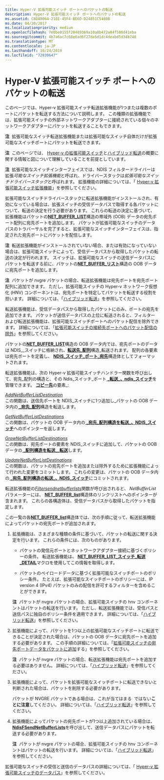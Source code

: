```yaml
---
title: Hyper-V 拡張可能スイッチ ポートへのパケットの転送
description: Hyper-V 拡張可能スイッチ ポートへのパケットの転送
ms.assetid: C8DA9064-21EE-45F4-BE6D-D24851C5480B
ms.date: 04/20/2017
ms.localizationpriority: medium
ms.openlocfilehash: 7e0be0155f20489369a10a0b472a84f586d41eba
ms.sourcegitcommit: 4b7a6ac7c68e6ad6f27da5d1dc4deabd5d34b748
ms.translationtype: MT
ms.contentlocale: ja-JP
ms.lasthandoff: 10/24/2019
ms.locfileid: "72839647"
---
```

# <a name="forwarding-packets-to-hyper-v-extensible-switch-ports"></a>Hyper-V 拡張可能スイッチ ポートへのパケットの転送


このページでは、Hyper-v 拡張可能スイッチ転送拡張機能が1つまたは複数のポートにパケットを転送する方法について説明します。 この種類の拡張機能では、拡張可能スイッチの外部ネットワークアダプターに接続されている個々のネットワークアダプターにパケットを転送することもできます。

**注**  拡張可能なスイッチ転送拡張機能または拡張可能なスイッチ自体だけが拡張可能なスイッチポートにパケットを転送できます。

 

**注**  このページでは、 [Hyper-v の拡張可能スイッチ](overview-of-the-hyper-v-extensible-switch.md)と[ハイブリッド転送](hybrid-forwarding.md)の概要に関する情報と図について理解していることを前提としています。

 

**注**  拡張可能なスイッチインターフェイスでは、NDIS フィルタードライバーは拡張*可能なスイッチ拡張機能*と呼ばれ、ドライバースタックは*拡張可能なスイッチドライバースタック*と呼ばれます。 拡張機能の詳細については、「 [Hyper-v 拡張可能スイッチ拡張機能](hyper-v-extensible-switch-extensions.md)」を参照してください。

 

拡張可能なスイッチドライバースタックに転送拡張機能がインストールされ、有効になっている場合は、拡張スイッチの受信データパスで取得する各パケットについて、転送の決定を行う必要があります。 これらの転送の決定に基づいて、拡張機能はパケットの[**NET\_BUFFER\_LIST**](https://docs.microsoft.com/windows-hardware/drivers/ddi/ndis/ns-ndis-_net_buffer_list)構造の帯域外 (OOB) データの宛先ポート配列に宛先ポートを追加します。 パケットが拡張可能なスイッチのデータパスのトラバーサルを完了すると、拡張可能なスイッチインターフェイスは、指定された宛先ポートにパケットを配信します。

**注**  転送拡張機能がインストールされていない場合、または有効になっていない場合は、拡張可能スイッチによって、受信データパスから取得したパケットの転送の決定が行われます。 スイッチは、拡張可能なスイッチの送信データパスにパケットを転送する前に、パケットの[**NET\_BUFFER\_リスト**](https://docs.microsoft.com/windows-hardware/drivers/ddi/ndis/ns-ndis-_net_buffer_list)構造の OOB データに宛先ポートを追加します。

 

**注**  パケットが nvgre パケットの場合、転送拡張機能は宛先ポートを宛先ポート配列に追加できます。 ただし、拡張可能スイッチの Hyper-v ネットワーク仮想化 (HNV) コンポーネントは、宛先ポートを特定してパケットを転送する役割を担います。 詳細については、「[ハイブリッド転送](hybrid-forwarding.md)」を参照してください。

 

転送拡張機能は、受信データパスから取得したパケットにのみ、ポートの宛先を追加できます。 パケットが送信データパスの上位に転送されると、フィルターおよび転送拡張機能は、拡張可能なスイッチポートへのパケット配信を除外できます。 詳細については、「[拡張可能スイッチの接続先ポートへのパケット配信の除外](excluding-packet-delivery-to-extensible-switch-destination-ports.md)」を参照してください。

パケットの[**NET\_BUFFER\_LIST**](https://docs.microsoft.com/windows-hardware/drivers/ddi/ndis/ns-ndis-_net_buffer_list)構造の OOB データ内では、宛先ポートのデータは NDIS\_\_スイッチに格納され、[**転送先\_配列**](https://docs.microsoft.com/windows-hardware/drivers/ddi/ndis/ns-ndis-_ndis_switch_forwarding_destination_array)構造\_転送されます。 配列の各要素は宛先ポートを定義し、 [**NDIS\_スイッチ\_ポート\_宛先**](https://docs.microsoft.com/windows-hardware/drivers/ddi/ndis/ns-ndis-_ndis_switch_port_destination)構造体としてフォーマットされます。

転送拡張機能は、次の Hyper-v 拡張可能スイッチハンドラー関数を呼び出して、宛先\_配列の構造と、その Ndis\_スイッチ\_ポート[ **\_転送\_、ndis\_スイッチ**](https://docs.microsoft.com/windows-hardware/drivers/ddi/ndis/ns-ndis-_ndis_switch_forwarding_destination_array)を管理できます。 [**コピー先**](https://docs.microsoft.com/windows-hardware/drivers/ddi/ndis/ns-ndis-_ndis_switch_port_destination)の要素\_:

<a href="" id="addnetbufferlistdestination"></a>[*AddNetBufferListDestination*](https://docs.microsoft.com/windows-hardware/drivers/ddi/ndis/nc-ndis-ndis_switch_add_net_buffer_list_destination)  
この関数は、送信先ポートを NDIS\_スイッチに1つ追加し\_パケットの OOB データ内の[ **\_宛先\_配列**](https://docs.microsoft.com/windows-hardware/drivers/ddi/ndis/ns-ndis-_ndis_switch_forwarding_destination_array)構造を転送します。

<a href="" id="getnetbufferlistdestinations"></a>[*GetNetBufferListDestinations*](https://docs.microsoft.com/windows-hardware/drivers/ddi/ndis/nc-ndis-ndis_switch_get_net_buffer_list_destinations)  
この関数は、パケットの OOB データ内の[ **\_宛先\_配列構造を転送\_、NDIS\_スイッチ**](https://docs.microsoft.com/windows-hardware/drivers/ddi/ndis/ns-ndis-_ndis_switch_forwarding_destination_array)へのポインターを返します。

<a href="" id="grownetbufferlistdestinations"></a>[*GrowNetBufferListDestinations*](https://docs.microsoft.com/windows-hardware/drivers/ddi/ndis/nc-ndis-ndis_switch_grow_net_buffer_list_destinations)  
この関数は、宛先ポートの要素を NDIS\_スイッチに追加して、パケットの OOB データの[ **\_配列構造を転送\_\_転送**](https://docs.microsoft.com/windows-hardware/drivers/ddi/ndis/ns-ndis-_ndis_switch_forwarding_destination_array)します。

<a href="" id="updatenetbufferlistdestinations"></a>[*UpdateNetBufferListDestinations*](https://docs.microsoft.com/windows-hardware/drivers/ddi/ndis/nc-ndis-ndis_switch_update_net_buffer_list_destinations)  
この関数は、パケットの宛先ポートを追加または除外するために拡張機能によって行われた変更をコミットします。 これらの変更は、パケットの OOB データ内の[ **\_宛先\_配列構造の転送\_、NDIS\_スイッチ**](https://docs.microsoft.com/windows-hardware/drivers/ddi/ndis/ns-ndis-_ndis_switch_forwarding_destination_array)にコミットされます。

転送拡張機能の[*Filtersendnetbufferlists*](https://docs.microsoft.com/windows-hardware/drivers/ddi/ndis/nc-ndis-filter_send_net_buffer_lists)関数が呼び出されると、 *NetBufferList*パラメーターには、 [**NET\_BUFFER\_list**](https://docs.microsoft.com/windows-hardware/drivers/ddi/ndis/ns-ndis-_net_buffer_list)構造体のリンクリストへのポインターが含まれます。 これらの各構造体は、受信データパスから取得したパケットを指定します。

この一覧の各[**NET\_BUFFER\_list**](https://docs.microsoft.com/windows-hardware/drivers/ddi/ndis/ns-ndis-_net_buffer_list)構造体では、次の手順に従って、転送拡張機能によってパケットの宛先ポートが追加されます。

1.  拡張機能は、さまざまな種類の条件に基づいて、パケットの転送に関する決定を行います。 これらの条件には、次のものがあります。

    -   パケットの発信元ポートとネットワークアダプター接続に基づくポリシーの条件。 転送拡張機能は、 [**NET\_BUFFER\_LIST\_スイッチ\_転送\_DETAIL**](https://docs.microsoft.com/windows-hardware/drivers/network/net-buffer-list-switch-forwarding-detail)マクロを使用してこの情報を取得します。

    -   パケットのペイロードデータに基づく拡張可能なスイッチポートのポリシー条件。 たとえば、拡張可能なスイッチポートのポリシーには、IP version 4 (IPv4) パケットのみの配信を許可するフィルターを含めることができます。

    **注**  パケットが nvgre パケットの場合、拡張可能スイッチの hnv コンポーネントはパケットの転送を行います。 ただし、転送拡張機能では、受信パスと送信パスに独自のポリシー条件を適用できます。 詳細については、「[ハイブリッド転送](hybrid-forwarding.md)」を参照してください。

     

2.  拡張機能によって、パケットを1つ以上の拡張可能なスイッチポートに転送できることが決定された場合は、パケットの OOB データに宛先ポートを追加する必要があります。 この手順の詳細については、「[拡張可能スイッチの宛先ポートデータをパケットに追加](adding-extensible-switch-destination-port-data-to-a-packet.md)する」を参照してください。

    **注**  パケットが nvgre パケットの場合、転送拡張機能は宛先ポートを追加する必要はありません。 詳細については、「[ハイブリッド転送](hybrid-forwarding.md)」を参照してください。

     

3.  拡張機能によって、パケットを拡張可能なスイッチポートに転送できないと判断された場合は、パケットを削除する必要があります。

    パケットが NVGRE パケットである場合は、これが当てはまる  ではない**ことに注意**してください。 詳細については、「[ハイブリッド転送](hybrid-forwarding.md)」を参照してください。

     

4.  拡張機能によってパケットの宛先ポートが1つ以上追加されている場合は、 [**NdisFSendNetBufferLists**](https://docs.microsoft.com/windows-hardware/drivers/ddi/ndis/nf-ndis-ndisfsendnetbufferlists)を呼び出して、送信データパスにパケットを転送する必要があります。

    **注**  パケットが nvgre パケットの場合、拡張可能スイッチの hnv コンポーネントはパケットの転送を行います。 詳細については、「[ハイブリッド転送](hybrid-forwarding.md)」を参照してください。

     

拡張可能なスイッチの受信と送信のデータパスの詳細については、「 [Hyper-v 拡張可能スイッチのデータパス](hyper-v-extensible-switch-data-path.md)」を参照してください。

 

 





